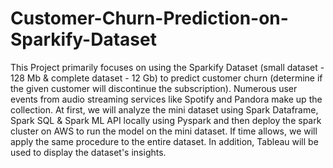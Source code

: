 # Customer-Churn-Prediction-on-Sparkify-Dataset
This Project primarily focuses on using the Sparkify Dataset (small dataset - 128 Mb & complete dataset - 12 Gb) to predict customer churn (determine if the given customer will discontinue the subscription). Numerous user events from audio streaming services like Spotify and Pandora make up the collection. At first, we will analyze the mini dataset using Spark Dataframe, Spark SQL & Spark ML API locally using Pyspark and then deploy the spark cluster on AWS to run the model on the mini dataset. If time allows, we will apply the same procedure to the entire dataset. In addition, Tableau will be used to display the dataset's insights.
